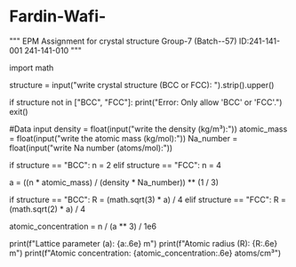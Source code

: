 # Fardin-Wafi-
"""
EPM Assignment for crystal structure
Group-7 (Batch--57)
ID:241-141-001
   241-141-010
"""

import math

structure = input("write crystal structure (BCC or FCC): ").strip().upper()

if structure not in ["BCC", "FCC"]:
    print("Error: Only allow 'BCC' or 'FCC'.")
    exit()

#Data input
density = float(input("write the density (kg/m³):"))
atomic_mass = float(input("write the atomic mass (kg/mol):"))
Na_number = float(input("write Na number (atoms/mol):"))


if structure == "BCC":
    n = 2
elif structure == "FCC":
    n = 4


a = ((n * atomic_mass) / (density * Na_number)) ** (1 / 3)


if structure == "BCC":
    R = (math.sqrt(3) * a) / 4
elif structure == "FCC":
    R = (math.sqrt(2) * a) / 4

atomic_concentration = n / (a ** 3) / 1e6

print(f"Lattice parameter (a): {a:.6e} m")
print(f"Atomic radius (R): {R:.6e} m")
print(f"Atomic concentration: {atomic_concentration:.6e} atoms/cm³")

